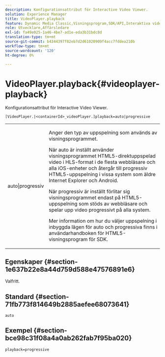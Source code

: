 ```yaml
---
description: Konfigurationsattribut för Interactive Video Viewer.
solution: Experience Manager
title: VideoPlayer.playback
feature: Dynamic Media Classic,Visningsprogram,SDK/API,Interaktiva videoklipp
role: Utvecklare,Affärsledare
exl-id: fa49e025-1a46-4be7-ad1e-eda3b31bdc8d
translation-type: tm+mt
source-git-commit: b4344397f82eb7d2d61020909f4acc7fddea210b
workflow-type: tm+mt
source-wordcount: '120'
ht-degree: 0%

---
```


# VideoPlayer.playback{#videoplayer-playback}

Konfigurationsattribut för Interactive Video Viewer.

`[VideoPlayer.|<containerId>_videoPlayer.]playback=auto|progressive`

<table id="table_441553CD34C94A58A9D7CBF772DEDDB6"> 
 <tbody> 
  <tr> 
   <td colname="col1"> <p> <span class="codeph"> auto|progressiv</span> </p> </td> 
   <td colname="col2"> <p> Anger den typ av uppspelning som används av visningsprogrammet. </p> <p>När <span class="codeph"> auto</span> är inställt använder visningsprogrammet HTML5-direktuppspelad video i HLS-format i de flesta webbläsare och alla iOS-enheter och återgår till progressiv HTML5-uppspelning i vissa system som äldre Internet Explorer och Android. </p> <p>När <span class="codeph"> progressiv</span> är inställt förlitar sig visningsprogrammet endast på HTML5-uppspelning som stöds av webbläsare och spelar upp video progressivt på alla system. </p> <p>Mer information om hur du väljer uppspelning i inbyggda lägen för <span class="codeph"> auto</span> och <span class="codeph"> progressiva</span> finns i användarhandboken för HTML5-visningsprogram för SDK. </p> </td> 
  </tr> 
 </tbody> 
</table>

## Egenskaper {#section-1e637b22e8a44d759d588e47576891e6}

Valfritt.

## Standard {#section-71fb773f814649b2885aefee68073641}

`auto`

## Exempel {#section-bce98c31f08a4a0ab262fab7f95ba020}

`playback=progressive`
